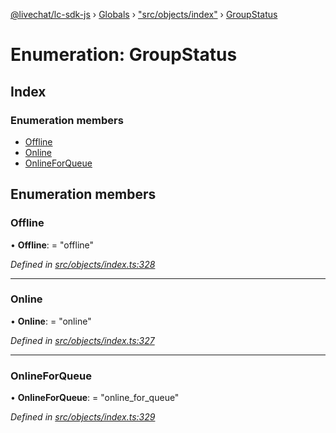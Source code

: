[@livechat/lc-sdk-js](../README.md) › [Globals](../globals.md) › ["src/objects/index"](../modules/_src_objects_index_.md) › [GroupStatus](_src_objects_index_.groupstatus.md)

# Enumeration: GroupStatus

## Index

### Enumeration members

* [Offline](_src_objects_index_.groupstatus.md#offline)
* [Online](_src_objects_index_.groupstatus.md#online)
* [OnlineForQueue](_src_objects_index_.groupstatus.md#onlineforqueue)

## Enumeration members

###  Offline

• **Offline**: = "offline"

*Defined in [src/objects/index.ts:328](https://github.com/livechat/lc-sdk-js/blob/61db942/src/objects/index.ts#L328)*

___

###  Online

• **Online**: = "online"

*Defined in [src/objects/index.ts:327](https://github.com/livechat/lc-sdk-js/blob/61db942/src/objects/index.ts#L327)*

___

###  OnlineForQueue

• **OnlineForQueue**: = "online_for_queue"

*Defined in [src/objects/index.ts:329](https://github.com/livechat/lc-sdk-js/blob/61db942/src/objects/index.ts#L329)*
